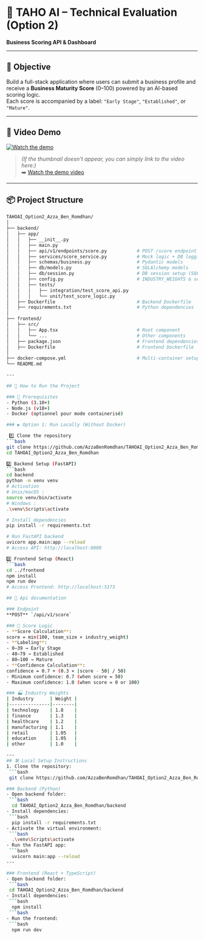 # 🧠 TAHO AI – Technical Evaluation (Option 2)

**Business Scoring API & Dashboard**

---

## 📌 Objective

Build a full-stack application where users can submit a business profile and receive a **Business Maturity Score** (0–100) powered by an AI-based scoring logic.  
Each score is accompanied by a label: `"Early Stage"`, `"Established"`, or `"Mature"`.

---

## 🎥 Video Demo

[![Watch the demo](https://img.youtube.com/vi/your_video_id/0.jpg)](https://github.com/user-attachments/assets/388618e3-4e2d-4f8b-8fea-e17712797d67)  
> *(If the thumbnail doesn't appear, you can simply link to the video here:)*  
➡️ [Watch the demo video](https://github.com/user-attachments/assets/388618e3-4e2d-4f8b-8fea-e17712797d67)

---

## 📦 Project Structure

```bash
TAHOAI_Option2_Azza_Ben_Romdhan/
│
├── backend/
│   ├── app/
│   │   ├── __init__.py
│   │   ├── main.py
│   │   ├── api/v1/endpoints/score.py           # POST /score endpoint
│   │   ├── services/score_service.py           # Mock logic + DB logging
│   │   ├── schemas/business.py                 # Pydantic models
│   │   ├── db/models.py                        # SQLAlchemy models
│   │   ├── db/session.py                       # DB session setup (SQLite)
│   │   ├── config.py                           # INDUSTRY_WEIGHTS & settings
│   │   ├── tests/
│   │   │   ├── integration/test_score_api.py
│   │   │   └── unit/test_score_logic.py
│   ├── Dockerfile                              # Backend Dockerfile
│   ├── requirements.txt                        # Python dependencies
│
├── frontend/
│   ├── src/
│   │   ├── App.tsx                             # Root component
│   │   └── ...                                 # Other components
│   ├── package.json                            # Frontend dependencies
│   ├── Dockerfile                              # Frontend Dockerfile
│
├── docker-compose.yml                          # Multi-container setup
└── README.md

---

## 🚀 How to Run the Project

### 🔧 Prerequisites
- Python (3.10+)
- Node.js (v18+)
- Docker (optionnel pour mode containerisé)

### ▶️ Option 1: Run Locally (Without Docker)

 1️⃣ Clone the repository
```bash
git clone https://github.com/AzzaBenRomdhan/TAHOAI_Option2_Azza_Ben_Romdhan.git
cd TAHOAI_Option2_Azza_Ben_Romdhan

2️⃣ Backend Setup (FastAPI)
```bash
cd backend
python -m venv venv
# Activation
# Unix/macOS :
source venv/bin/activate
# Windows :
.\venv\Scripts\activate

# Install dependencies
pip install -r requirements.txt

# Run FastAPI backend
uvicorn app.main:app --reload
# Access API: http://localhost:8000

3️⃣ Frontend Setup (React)
```bash
cd ../frontend
npm install
npm run dev
# Access Frontend: http://localhost:5173

## 📘 Api documentation

### Endpoint
**POST** `/api/v1/score`

### 🔢 Score Logic
- **Score Calculation**:
score = min(100, team_size × industry_weight)
- **Labeling**: 
- 0–39 → Early Stage
- 40–79 → Established
- 80–100 → Mature
- **Confidence Calculation**:
confidence = 0.7 + (0.3 × |score - 50| / 50)
- Minimum confidence: 0.7 (when score = 50)
- Maximum confidence: 1.0 (when score = 0 or 100)

### 🏭 Industry Weights
| Industry      | Weight |
|---------------|--------|
| technology    | 1.8    |
| finance       | 1.3    |
| healthcare    | 1.2    |
| manufacturing | 1.1    |
| retail        | 1.05   |
| education     | 1.05   |
| other         | 1.0    |

---
## 🛠 Local Setup Instructions
1. Clone the repository:
 ```bash
 git clone https://github.com/AzzaBenRomdhan/TAHOAI_Option2_Azza_Ben_Romdhan.git

### Backend (Python)
- Open backend folder:
 ```bash
  cd TAHOAI_Option2_Azza_Ben_Romdhan/backend
- Install dependencies:
 ```bash
  pip install -r requirements.txt
- Activate the virtual environment:
 ```bash
  .\venv\Scripts\activate
- Run the FastAPI app:
 ```bash
  uvicorn main:app --reload
---

### Frontend (React + TypeScript)
- Open backend folder:
 ```bash
 cd TAHOAI_Option2_Azza_Ben_Romdhan/backend
- Install dependencies:
 ```bash
  npm install
 ```bash
- Run the frontend:
 ```bash
  npm run dev


